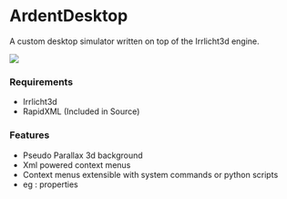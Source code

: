 # ArdentDesktop
A custom desktop simulator written on top of the Irrlicht3d engine.

![](https://github.com/bruhmese-python/ardentdesktop/blob/master/preview.gif)

### Requirements
 - Irrlicht3d
 - RapidXML (Included in Source)

### Features

- Pseudo Parallax 3d background
- Xml powered context menus
- Context menus extensible with system commands or python scripts
 - eg : properties
